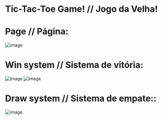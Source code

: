 # Tic-Tac-Toe Game! // Jogo da Velha!

# Page // Página:

![image](https://user-images.githubusercontent.com/79323949/111033820-d511c280-83f1-11eb-9eb7-bd0c856ba96e.png)

# Win system // Sistema de vitória:

![image](https://user-images.githubusercontent.com/79323949/111033879-038f9d80-83f2-11eb-9d41-919e14930f69.png)
![image](https://user-images.githubusercontent.com/79323949/111033895-11452300-83f2-11eb-964c-6106e804fd64.png)

# Draw system // Sistema de empate::

![image](https://user-images.githubusercontent.com/79323949/111033916-202bd580-83f2-11eb-96a2-4455ae4a0a49.png)

